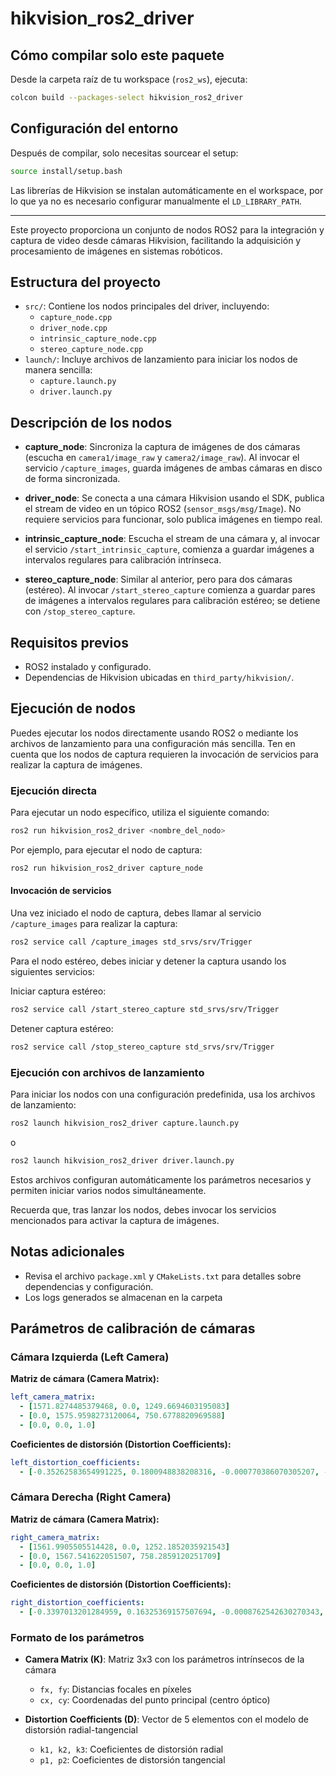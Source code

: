 # hikvision_ros2_driver

## Cómo compilar solo este paquete

Desde la carpeta raíz de tu workspace (`ros2_ws`), ejecuta:

```bash
colcon build --packages-select hikvision_ros2_driver
```

## Configuración del entorno

Después de compilar, solo necesitas sourcear el setup:

```bash
source install/setup.bash
```

Las librerías de Hikvision se instalan automáticamente en el workspace, por lo que ya no es necesario configurar manualmente el `LD_LIBRARY_PATH`.

---

Este proyecto proporciona un conjunto de nodos ROS2 para la integración y captura de video desde cámaras Hikvision, facilitando la adquisición y procesamiento de imágenes en sistemas robóticos.

## Estructura del proyecto

- `src/`: Contiene los nodos principales del driver, incluyendo:
  - `capture_node.cpp`
  - `driver_node.cpp`
  - `intrinsic_capture_node.cpp`
  - `stereo_capture_node.cpp`
- `launch/`: Incluye archivos de lanzamiento para iniciar los nodos de manera sencilla:
  - `capture.launch.py`
  - `driver.launch.py`

## Descripción de los nodos

- **capture_node**: Sincroniza la captura de imágenes de dos cámaras (escucha en `camera1/image_raw` y `camera2/image_raw`). Al invocar el servicio `/capture_images`, guarda imágenes de ambas cámaras en disco de forma sincronizada.

- **driver_node**: Se conecta a una cámara Hikvision usando el SDK, publica el stream de video en un tópico ROS2 (`sensor_msgs/msg/Image`). No requiere servicios para funcionar, solo publica imágenes en tiempo real.

- **intrinsic_capture_node**: Escucha el stream de una cámara y, al invocar el servicio `/start_intrinsic_capture`, comienza a guardar imágenes a intervalos regulares para calibración intrínseca.

- **stereo_capture_node**: Similar al anterior, pero para dos cámaras (estéreo). Al invocar `/start_stereo_capture` comienza a guardar pares de imágenes a intervalos regulares para calibración estéreo; se detiene con `/stop_stereo_capture`.

## Requisitos previos

- ROS2 instalado y configurado.
- Dependencias de Hikvision ubicadas en `third_party/hikvision/`.

## Ejecución de nodos

Puedes ejecutar los nodos directamente usando ROS2 o mediante los archivos de lanzamiento para una configuración más sencilla. Ten en cuenta que los nodos de captura requieren la invocación de servicios para realizar la captura de imágenes.

### Ejecución directa

Para ejecutar un nodo específico, utiliza el siguiente comando:

```bash
ros2 run hikvision_ros2_driver <nombre_del_nodo>
```

Por ejemplo, para ejecutar el nodo de captura:

```bash
ros2 run hikvision_ros2_driver capture_node
```

#### Invocación de servicios

Una vez iniciado el nodo de captura, debes llamar al servicio `/capture_images` para realizar la captura:

```bash
ros2 service call /capture_images std_srvs/srv/Trigger
```

Para el nodo estéreo, debes iniciar y detener la captura usando los siguientes servicios:

Iniciar captura estéreo:
```bash
ros2 service call /start_stereo_capture std_srvs/srv/Trigger
```

Detener captura estéreo:
```bash
ros2 service call /stop_stereo_capture std_srvs/srv/Trigger
```

### Ejecución con archivos de lanzamiento

Para iniciar los nodos con una configuración predefinida, usa los archivos de lanzamiento:

```bash
ros2 launch hikvision_ros2_driver capture.launch.py
```

o

```bash
ros2 launch hikvision_ros2_driver driver.launch.py
```

Estos archivos configuran automáticamente los parámetros necesarios y permiten iniciar varios nodos simultáneamente.

Recuerda que, tras lanzar los nodos, debes invocar los servicios mencionados para activar la captura de imágenes.

## Notas adicionales

- Revisa el archivo `package.xml` y `CMakeLists.txt` para detalles sobre dependencias y configuración.
- Los logs generados se almacenan en la carpeta

## Parámetros de calibración de cámaras

### Cámara Izquierda (Left Camera)

**Matriz de cámara (Camera Matrix):**
```yaml
left_camera_matrix:
  - [1571.8274485379468, 0.0, 1249.6694603195083]
  - [0.0, 1575.9598273120064, 750.6778820969588]
  - [0.0, 0.0, 1.0]
```

**Coeficientes de distorsión (Distortion Coefficients):**
```yaml
left_distortion_coefficients:
  - [-0.35262583654991225, 0.1800948838208316, -0.000770386070305207, -0.00014062951365452944, -0.06748934647152573]
```

### Cámara Derecha (Right Camera)

**Matriz de cámara (Camera Matrix):**
```yaml
right_camera_matrix:
  - [1561.9905505514428, 0.0, 1252.1852035921543]
  - [0.0, 1567.541622051507, 758.2859120251709]
  - [0.0, 0.0, 1.0]
```

**Coeficientes de distorsión (Distortion Coefficients):**
```yaml
right_distortion_coefficients:
  - [-0.3397013201284959, 0.16325369157507694, -0.0008762542630270343, -0.0005334133198146973, -0.06085011032557315]
```

### Formato de los parámetros

- **Camera Matrix (K)**: Matriz 3x3 con los parámetros intrínsecos de la cámara
  - `fx, fy`: Distancias focales en píxeles
  - `cx, cy`: Coordenadas del punto principal (centro óptico)
  
- **Distortion Coefficients (D)**: Vector de 5 elementos con el modelo de distorsión radial-tangencial
  - `k1, k2, k3`: Coeficientes de distorsión radial
  - `p1, p2`: Coeficientes de distorsión tangencial